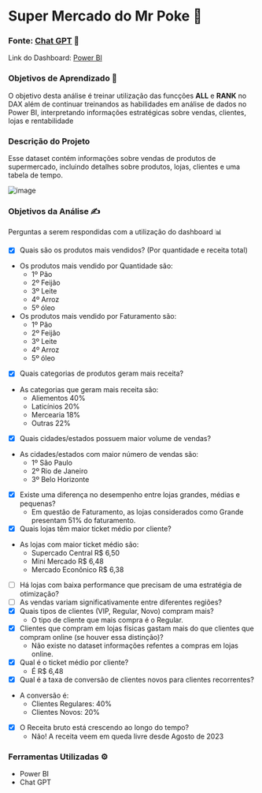 
# Super Mercado do Mr Poke 🛒

### Fonte: [Chat GPT](https://chatgpt.com/share/67c48d09-62c4-800d-9322-f54af327f6e5) 🔗

Link do Dashboard: [Power BI](https://app.powerbi.com/view?r=eyJrIjoiYzQ2MGQ3MTItYjI0Yi00NzM0LWJhOWQtMGMwNzE0ODdkMTI1IiwidCI6IjE5NzcwNzAzLTBhYmQtNDg5ZC05ZWU3LWI3NzZlYzJkYmViZCJ9)

### Objetivos de Aprendizado 🎯
O objetivo desta análise é treinar utilização das funcções **ALL** e **RANK** no DAX além de continuar treinandos as habilidades em análise de dados no Power BI, interpretando informações estratégicas sobre vendas, clientes, lojas e rentabilidade 

### Descrição do Projeto
Esse dataset contém informações sobre vendas de produtos de supermercado, incluindo detalhes sobre produtos, lojas, clientes e uma tabela de tempo. 

![image](https://png.pngtree.com/background/20250107/original/pngtree-supermarket-grocery-store-aisle-with-empty-shopping-cart-business-concept-picture-image_15628113.jpg)

### Objetivos da Análise ✍

Perguntas a serem respondidas com a utilização do dashboard 📊

- [x] Quais são os produtos mais vendidos? (Por quantidade e receita total)
- Os produtos mais vendido por Quantidade são:
  - 1º Pão
  - 2º Feijão
  - 3º Leite
  - 4º Arroz
  - 5º óleo
- Os produtos mais vendido por Faturamento são:
  - 1º Pão
  - 2º Feijão
  - 3º Leite
  - 4º Arroz
  - 5º óleo
- [x] Quais categorias de produtos geram mais receita?
- As categorias que geram mais receita são:
  - Aliementos 40%
  - Laticínios 20%
  - Mercearia 18%
  - Outras 22%
- [x] Quais cidades/estados possuem maior volume de vendas?
- As cidades/estados com maior número de vendas são:
  - 1º São Paulo
  - 2º Rio de Janeiro
  - 3º Belo Horizonte
- [X] Existe uma diferença no desempenho entre lojas grandes, médias e pequenas?
  - Em questão de Faturamento, as lojas considerados como Grande presentam 51% do faturamento.
- [x] Quais lojas têm maior ticket médio por cliente?
- As lojas com maior ticket médio são:
  - Supercado Central R$ 6,50
  - Mini Mercado R$ 6,48
  - Mercado Econônico R$ 6,38
- [ ] Há lojas com baixa performance que precisam de uma estratégia de otimização?
- [ ] As vendas variam significativamente entre diferentes regiões?
- [x] Quais tipos de clientes (VIP, Regular, Novo) compram mais?
  - O tipo de cliente que mais compra é o Regular. 
- [x] Clientes que compram em lojas físicas gastam mais do que clientes que compram online (se houver essa distinção)?
  - Não existe no dataset informações refentes a compras em lojas online.
- [x] Qual é o ticket médio por cliente?
  - É R$ 6,48
- [x] Qual é a taxa de conversão de clientes novos para clientes recorrentes?
- A conversão é:
   - Clientes Regulares: 40%
   - Clientes Novos: 20%
- [x] O Receita bruto está crescendo ao longo do tempo?
  - Não! A receita veem em queda livre desde Agosto de 2023

### Ferramentas Utilizadas ⚙
- Power BI
- Chat GPT


